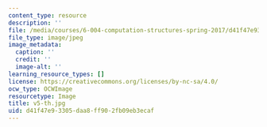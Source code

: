 ```yaml
---
content_type: resource
description: ''
file: /media/courses/6-004-computation-structures-spring-2017/d41f47e93305daa8ff902fb09eb3ecaf_v5-th.jpg
file_type: image/jpeg
image_metadata:
  caption: ''
  credit: ''
  image-alt: ''
learning_resource_types: []
license: https://creativecommons.org/licenses/by-nc-sa/4.0/
ocw_type: OCWImage
resourcetype: Image
title: v5-th.jpg
uid: d41f47e9-3305-daa8-ff90-2fb09eb3ecaf
---
```

